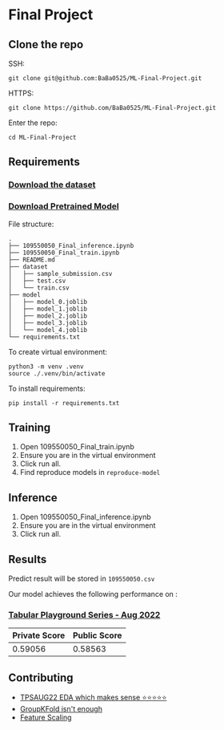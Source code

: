 # Final Project

## Clone the repo

SSH:
```SSH
git clone git@github.com:BaBa0525/ML-Final-Project.git
```
HTTPS:
```HTTPS
git clone https://github.com/BaBa0525/ML-Final-Project.git
```

Enter the repo:

```cd
cd ML-Final-Project
```

## Requirements

### [Download the dataset](https://www.kaggle.com/competitions/tabular-playground-series-aug-2022/data)

### [Download Pretrained Model](https://drive.google.com/drive/folders/1w23bvOf5d6-CEmAcRDuGHDZ7cowxh8Bi?usp=share_link)

File structure:

```
.
├── 109550050_Final_inference.ipynb
├── 109550050_Final_train.ipynb
├── README.md
├── dataset
│   ├── sample_submission.csv
│   ├── test.csv
│   └── train.csv
├── model
│   ├── model_0.joblib
│   ├── model_1.joblib
│   ├── model_2.joblib
│   ├── model_3.joblib
│   └── model_4.joblib
└── requirements.txt
```

To create virtual environment:

```venv
python3 -m venv .venv
source ./.venv/bin/activate
```

To install requirements:

```setup
pip install -r requirements.txt
```

## Training

1. Open 109550050_Final_train.ipynb
2. Ensure you are in the virtual environment
3. Click run all.
4. Find reproduce models in `reproduce-model`


## Inference

1. Open 109550050_Final_inference.ipynb
2. Ensure you are in the virtual environment
3. Click run all.

## Results

Predict result will be stored in `109550050.csv`

Our model achieves the following performance on :

### [Tabular Playground Series - Aug 2022](https://www.kaggle.com/competitions/tabular-playground-series-aug-2022/overview)

| Private Score | Public Score |
|-------------- | ------------ |
|    0.59056    |    0.58563   |




## Contributing

- [TPSAUG22 EDA which makes sense ⭐️⭐️⭐️⭐️⭐️](https://www.kaggle.com/code/ambrosm/tpsaug22-eda-which-makes-sense)
- [GroupKFold isn't enough](https://www.kaggle.com/competitions/tabular-playground-series-aug-2022/discussion/341896)
- [Feature Scaling](https://ithelp.ithome.com.tw/articles/10237985?sc=rss.iron)